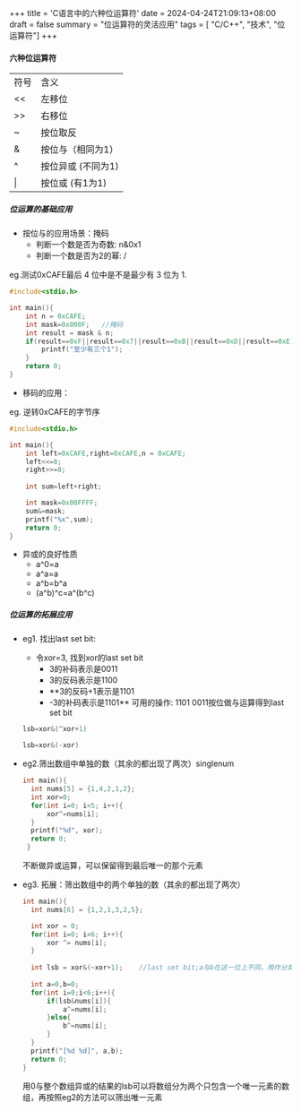 +++
title = 'C语言中的六种位运算符'
date = 2024-04-24T21:09:13+08:00
draft = false
summary = "位运算符的灵活应用"
tags = [ "C/C++", "技术", "位运算符"]
+++
#### 六种位运算符

<table>
    <tr>
        <td>符号</td>
        <td>含义</td>
    </tr>
    <tr>
        <td>&lt;&lt;</td>
        <td>左移位</td>
    </tr>
    <tr>
        <td>&gt;&gt;</td>
        <td>右移位</td>
    </tr>
    <tr>
        <td>~</td>
        <td>按位取反</td>
    </tr>
    <tr>
        <td>&amp;</td>
        <td>按位与（相同为1）</td>
    </tr>
    <tr>
        <td>^</td>
        <td>按位异或 (不同为1)</td>
    </tr>
    <tr>
        <td>|</td>
        <td>按位或 (有1为1)</td>
    </tr>
</table>

##### 位运算的基础应用

  - 按位与的应用场景：掩码
    - 判断一个数是否为奇数: n&0x1
    - 判断一个数是否为2的幂: /

eg.测试0xCAFE最后 4 位中是不是最少有 3 位为 1.

  ```c
  #include<stdio.h>
  
  int main(){
      int n = 0xCAFE;
      int mask=0x000F;   //掩码
      int result = mask & n;
      if(result==0xF||result==0x7||result==0xB||result==0xD||result==0xE){
          printf("至少有三个1");
      }
      return 0;
  }
  ```

  - 移码的应用：

  eg. 逆转0xCAFE的字节序

  ```c
  #include<stdio.h>
  
  int main(){
      int left=0xCAFE,right=0xCAFE,n = 0xCAFE;
      left<<=8;
      right>>=8;
      
      int sum=left+right;
  
      int mask=0x00FFFF;
      sum&=mask;
      printf("%x",sum);
      return 0;
  }
  ```

  - 异或的良好性质
    - a^0=a
    - a^a=a
    - a^b=b^a
    - (a^b)^c=a^(b^c)

##### 位运算的拓展应用

  - eg1. 找出last set bit: 

    - 令xor=3, 找到xor的last set bit
      - 3的补码表示是0011
      - 3的反码表示是1100
      - **3的反码+1表示是1101
      - -3的补码表示是1101**
        可用的操作:
        1101
        0011按位做与运算得到last set bit

    ```c  
    lsb=xor&(^xor+1) 
    ```

    ```c
    lsb=xor&(-xor)
    ```

  - eg2.筛出数组中单独的数（其余的都出现了两次）singlenum

    ```c
    int main(){
      int nums[5] = {1,4,2,1,2};
      int xor=0;
      for(int i=0; i<5; i++){
          xor^=nums[i];
      }
      printf("%d", xor);
      return 0;
     }
    ```

    不断做异或运算，可以保留得到最后唯一的那个元素

  - eg3. 拓展：筛出数组中的两个单独的数（其余的都出现了两次）

    ```c
    int main(){
      int nums[6] = {1,2,1,3,2,5};
    
      int xor = 0;
      for(int i=0; i<6; i++){
          xor ^= nums[i];  
      }
      
      int lsb = xor&(~xor+1);    //last set bit;a与b在这一位上不同，用作分类
      
      int a=0,b=0;
      for(int i=0;i<6;i++){
          if(lsb&nums[i]){
              a^=nums[i];
          }else{
              b^=nums[i];
          }
      }
      printf("[%d %d]", a,b);
      return 0;
    }
    ```

    用0与整个数组异或的结果的lsb可以将数组分为两个只包含一个唯一元素的数组，再按照eg2的方法可以筛出唯一元素
